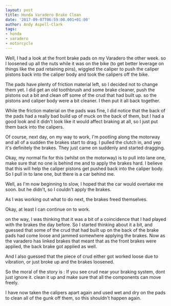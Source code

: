```yaml
---
layout: post
title: Honda Varadero Brake Clean
date: '2017-09-07T06:59:00.001+01:00'
author: Andy Aspell-Clark
tags:
- honda
- varadero
- motorcycle
---
```


Well, I had a look at the front brake pads on my Varadero the other week. so I loosened up all the nuts while it was on the bike (to get better leverage on things like the pad retaining pins), wiggled the caliper to push the caliper pistons back into the caliper body and took the calipers off the bike.

The pads have plenty of friction material left, so I decided not to change them yet. I did get an old toothbrush and some brake cleaner, push the pistons out a bit and clean off some of the crud that had built up. so the pistons and caliper body were a bit cleaner. I then put it all back together.

While the friction material on the pads was fine, I did notice that the back of the pads had a really bad build up of muck on the back of them, but I had a good look and it didn't look like it would affect braking at all, so I just put them back into the calipers.

Of course, next day, on my way to work, I'm pootling along the motorway and all of a sudden the brakes start to drag. I pulled the clutch in, and yep it's definitely the brakes. They just came on suddenly and started dragging.

Okay, my normal fix for this (whilst on the motorway) is to pull into lane one, make sure that no one is behind me and to apply the brakes hard. I believe that this will help the caliper pistons get pushed back into the caliper body. So I pull in to lane one, but there is a car behind me.

Well, as I'm now beginning to slow, I hoped that the car would overtake me soon. but he didn't, so I couldn't apply the brakes.

As I was working out what to do next, the brakes freed themselves.

Okay, at least I can continue on to work.

on the way, I was thinking that it was a bit of a coincidence that I had played with the brakes the day before. So I started thinking about it a bit, and guessed that some of the crud that had built up on the back of the brake pads had come loose and jammed somewhere applying the brakes. Now as the varadero has linked brakes that meant that as the front brakes were applied, the back brake got applied as well.

And I also guessed that the piece of crud either got worked loose due to vibration, or just broke up and the brakes loosened.

So the moral of the story is : If you see crud near your braking system, dont just ignore it. clean it up and make sure that all the components can move freely.

I have now taken the calipers apart again and used wet and dry on the pads to clean all of the gunk off them, so this shouldn't happen again.
